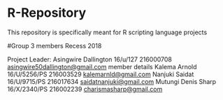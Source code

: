 # R-Repository
This repository is specifically meant for R scripting language projects

#Group 3 members Recess 2018 

Project Leader:   Asingwire Dallington     16/u/127    216000708     asingwire50dallington@gmail.com
member details
Kalema Arnold   16/U/5256/PS      216003529         kalemarnld@gmail.com
Nanjuki Saidat  16/U/9715/PS      216017634         saidatnanjuki@gmail.com
Mutungi Denis Sharp 16/X/2340/PS  216002239          charismasharp@gmail.com

